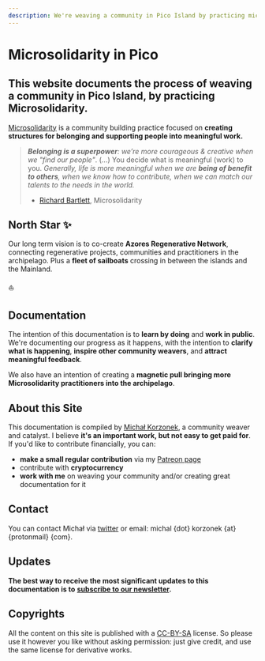 ```yaml
---
description: We're weaving a community in Pico Island by practicing microsolidarity. Here's our documentation.
---
```


# Microsolidarity in Pico

## This website documents the process of weaving a community in Pico Island, by practicing Microsolidarity.

[Microsolidarity](https://www.microsolidarity.cc/) is a community building practice focused on **creating structures for belonging and supporting people into meaningful work.**

> ***Belonging is a superpower**: we’re more courageous & creative when we "find our people"*. (...) You decide what is meaningful (work) to you. *Generally, life is more meaningful when we are **being of benefit to others**, when we know how to contribute, when we can match our talents to the needs in the world.*
> - [Richard Bartlett](https://twitter.com/richdecibels), Microsolidarity

## North Star ✨
Our long term vision is to co-create **Azores Regenerative Network**, connecting regenerative projects, communities and practitioners in the archipelago. Plus a **fleet of sailboats** crossing in between the islands and the Mainland.

⛵️

## Documentation
The intention of this documentation is to **learn by doing** and **work in public**. We're documenting our progress as it happens, with the intention to **clarify what is happening**, **inspire other community weavers**, and **attract meaningful feedback**.

We also have an intention of creating a **magnetic pull bringing more Microsolidarity practitioners into the archipelago**.

## About this Site
This documentation is compiled by [Michał Korzonek](https://michalkorzonek.com), a community weaver and catalyst. I believe **it's an important work, but not easy to get paid for**. If you'd like to contribute financially, you can:
- **make a small regular contribution** via my [Patreon page](https://www.patreon.com/michalkorzonek)
- contribute with **cryptocurrency**
- **work with me** on weaving your community and/or creating great documentation for it

## Contact
You can contact Michał via [twitter](https://twitter.com/michalkorzonek) or email: michal {dot} korzonek {at} {protonmail} {com}.

## Updates
**The best way to receive the most significant updates to this documentation is to** [**subscribe to our newsletter**](https://picomicrosolidarity.substack.com)**.**

## Copyrights
All the content on this site is published with a [CC-BY-SA](https://creativecommons.org/licenses/by-sa/4.0/) license. So please use it however you like without asking permission: just give credit, and use the same license for derivative works.